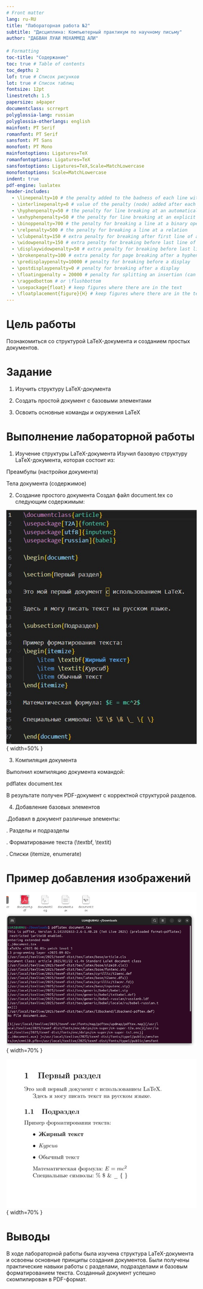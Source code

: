 ```yaml
---
# Front matter
lang: ru-RU
title: "Лабораторная работа №2"
subtitle: "Дисциплина: Компьютерный практикум по научному письму"
author: "ДАБВАН ЛУАИ МОХАММЕД АЛИ"

# Formatting
toc-title: "Содержание"
toc: true # Table of contents
toc_depth: 2
lof: true # Список рисунков
lot: true # Список таблиц
fontsize: 12pt
linestretch: 1.5
papersize: a4paper
documentclass: scrreprt
polyglossia-lang: russian
polyglossia-otherlangs: english
mainfont: PT Serif
romanfont: PT Serif
sansfont: PT Sans
monofont: PT Mono
mainfontoptions: Ligatures=TeX
romanfontoptions: Ligatures=TeX
sansfontoptions: Ligatures=TeX,Scale=MatchLowercase
monofontoptions: Scale=MatchLowercase
indent: true
pdf-engine: lualatex
header-includes:
  - \linepenalty=10 # the penalty added to the badness of each line within a paragraph (no associated penalty node) Increasing the value makes tex try to have fewer lines in the paragraph.
  - \interlinepenalty=0 # value of the penalty (node) added after each line of a paragraph.
  - \hyphenpenalty=50 # the penalty for line breaking at an automatically inserted hyphen
  - \exhyphenpenalty=50 # the penalty for line breaking at an explicit hyphen
  - \binoppenalty=700 # the penalty for breaking a line at a binary operator
  - \relpenalty=500 # the penalty for breaking a line at a relation
  - \clubpenalty=150 # extra penalty for breaking after first line of a paragraph
  - \widowpenalty=150 # extra penalty for breaking before last line of a paragraph
  - \displaywidowpenalty=50 # extra penalty for breaking before last line before a display math
  - \brokenpenalty=100 # extra penalty for page breaking after a hyphenated line
  - \predisplaypenalty=10000 # penalty for breaking before a display
  - \postdisplaypenalty=0 # penalty for breaking after a display
  - \floatingpenalty = 20000 # penalty for splitting an insertion (can only be split footnote in standard LaTeX)
  - \raggedbottom # or \flushbottom
  - \usepackage{float} # keep figures where there are in the text
  - \floatplacement{figure}{H} # keep figures where there are in the text
---
```


# Цель работы

Познакомиться со структурой LaTeX-документа и созданием простых документов.

# Задание

1. Изучить структуру LaTeX-документа

2. Создать простой документ с базовыми элементами

3. Освоить основные команды и окружения LaTeX


# Выполнение лабораторной работы

1. Изучение структуры LaTeX-документа
Изучил базовую структуру LaTeX-документа, которая состоит из:

Преамбулы (настройки документа)

Тела документа (содержимое)

2. Создание простого документа
Создал файл document.tex со следующим содержимым:

![Исходный код LaTeX-документа](image02/image_01.jpg){ width=50% }



3) Компиляция документа

Выполнил компиляцию документа командой:

pdflatex document.tex

В результате получен PDF-документ с корректной структурой разделов.



4) Добавление базовых элементов

.Добавил в документ различные элементы:

. Разделы и подразделы

. Форматирование текста (\textbf, \textit)

. Списки (itemize, enumerate)


# Пример добавления изображений

![Компиляция документа с помощью pdflatex](image02/image_02.jpg){ width=70% }

![Результат компиляции в PDF-формате](image02/image_03.jpg){ width=70% }



# Выводы

В ходе лабораторной работы была изучена структура LaTeX-документа и освоены основные принципы создания документов. Были получены практические навыки работы с разделами, подразделами и базовым форматированием текста. Созданный документ успешно скомпилирован в PDF-формат.